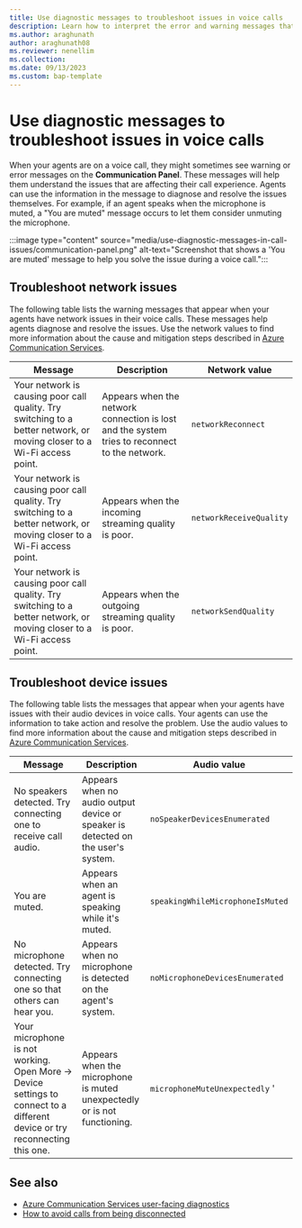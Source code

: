 ```yaml
---
title: Use diagnostic messages to troubleshoot issues in voice calls
description: Learn how to interpret the error and warning messages that may appear when you have problems with your voice call.
ms.author: araghunath
author: araghunath08
ms.reviewer: nenellim 
ms.collection: 
ms.date: 09/13/2023
ms.custom: bap-template
---
```

# Use diagnostic messages to troubleshoot issues in voice calls

When your agents are on a voice call, they might sometimes see warning or error messages on the **Communication Panel**. These messages will help them understand the issues that are affecting their call experience. Agents can use the information in the message to diagnose and resolve the issues themselves. For example, if an agent speaks when the microphone is muted, a "You are muted" message occurs to let them consider unmuting the microphone.

:::image type="content" source="media/use-diagnostic-messages-in-call-issues/communication-panel.png" alt-text="Screenshot that shows a 'You are muted' message to help you solve the issue during a voice call.":::

## Troubleshoot network issues

The following table lists the warning messages that appear when your agents have network issues in their voice calls. These messages help agents diagnose and resolve the issues. Use the network values to find more information about the cause and mitigation steps described in [Azure Communication Services](/azure/communication-services/concepts/voice-video-calling/user-facing-diagnostics#network-values).

| Message| Description| Network value |
| -------- | -------- |-----------|
|  Your network is causing poor call quality. Try switching to a better network, or moving closer to a Wi-Fi access point.  | Appears when the network connection is lost and the system tries to reconnect to the network.  | `networkReconnect` |
| Your network is causing poor call quality. Try switching to a better network, or moving closer to a Wi-Fi access point.  | Appears when the incoming streaming quality is poor.  | `networkReceiveQuality` |
| Your network is causing poor call quality. Try switching to a better network, or moving closer to a Wi-Fi access point.  | Appears when the outgoing streaming quality is poor. | `networkSendQuality` |

## Troubleshoot device issues

The following table lists the messages that appear when your agents have issues with their audio devices in voice calls. Your agents can use the information to take action and resolve the problem. Use the audio values to find more information about the cause and mitigation steps described in [Azure Communication Services](/azure/communication-services/concepts/voice-video-calling/user-facing-diagnostics#audio-values).

| Message| Description| Audio value |
| -------- | -------- |-----------|
| No speakers detected. Try connecting one to receive call audio. | Appears when no audio output device or speaker is detected on the user's system.  | `noSpeakerDevicesEnumerated` |
| You are muted.  | Appears when an agent is speaking while it's muted. | `speakingWhileMicrophoneIsMuted` |
| No microphone detected. Try connecting one so that others can hear you. | Appears when no microphone is detected on the agent's system.  | `noMicrophoneDevicesEnumerated` |
|Your microphone is not working. Open More -> Device settings to connect to a different device or try reconnecting this one.  |Appears when the microphone is muted unexpectedly or is not functioning.| `microphoneMuteUnexpectedly` '| `microphoneNotFunctioning`||

## See also

- [Azure Communication Services user-facing diagnostics](/azure/communication-services/concepts/voice-video-calling/user-facing-diagnostics)  
- [How to avoid calls from being disconnected](/dynamics365/customer-service/voice-channel-agent-experience#how-to-avoid-call-disconnection)
